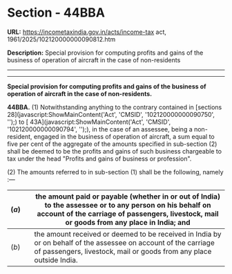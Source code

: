 # Section - 44BBA

**URL:** https://incometaxindia.gov.in/acts/income-tax act, 1961/2025/102120000000090812.htm

**Description:** Special provision for computing profits and gains of the business of operation of aircraft in the case of non-residents

---

****

**Special provision for computing profits and gains of the business of operation of aircraft in the case of non-residents.**

**44BBA.** (1) Notwithstanding anything to the contrary contained in [sections 28](javascript:ShowMainContent\('Act', 'CMSID', '102120000000090750', ''\);) to [ 43A](javascript:ShowMainContent\('Act', 'CMSID', '102120000000090794', ''\);), in the case of an assessee, being a non-resident, engaged in the business of operation of aircraft, a sum equal to five per cent of the aggregate of the amounts specified in sub-section (2) shall be deemed to be the profits and gains of such business chargeable to tax under the head "Profits and gains of business or profession".

(2) The amounts referred to in sub-section (1) shall be the following, namely :—

(_a_)|  |  the amount paid or payable (whether in or out of India) to the assessee or to any person on his behalf on account of the carriage of passengers, livestock, mail or goods from any place in India; and  
---|---|---  
(_b_)|  |  the amount received or deemed to be received in India by or on behalf of the assessee on account of the carriage of passengers, livestock, mail or goods from any place outside India.